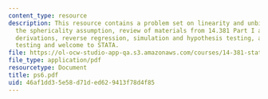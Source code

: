 ```yaml
---
content_type: resource
description: This resource contains a problem set on linearity and unbiasedness, violating
  the sphericality assumption, review of materials from 14.381 Part I and some key
  derivations, reverse regression, simulation and hypothesis testing, and simple regression
  testing and welcome to STATA.
file: https://ol-ocw-studio-app-qa.s3.amazonaws.com/courses/14-381-statistical-method-in-economics-fall-2006/46af1dd35e58d71ded629413f78d4f85_ps6.pdf
file_type: application/pdf
resourcetype: Document
title: ps6.pdf
uid: 46af1dd3-5e58-d71d-ed62-9413f78d4f85
---
```


